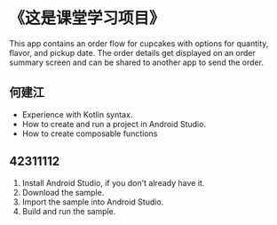 《这是课堂学习项目》
=================================

This app contains an order flow for cupcakes with options for quantity, flavor, and pickup date.
The order details get displayed on an order summary screen and can be shared to another app to
send the order.


何建江
--------------
* Experience with Kotlin syntax.
* How to create and run a project in Android Studio.
* How to create composable functions 


42311112
---------------
1. Install Android Studio, if you don't already have it.
2. Download the sample.
3. Import the sample into Android Studio.
4. Build and run the sample.
